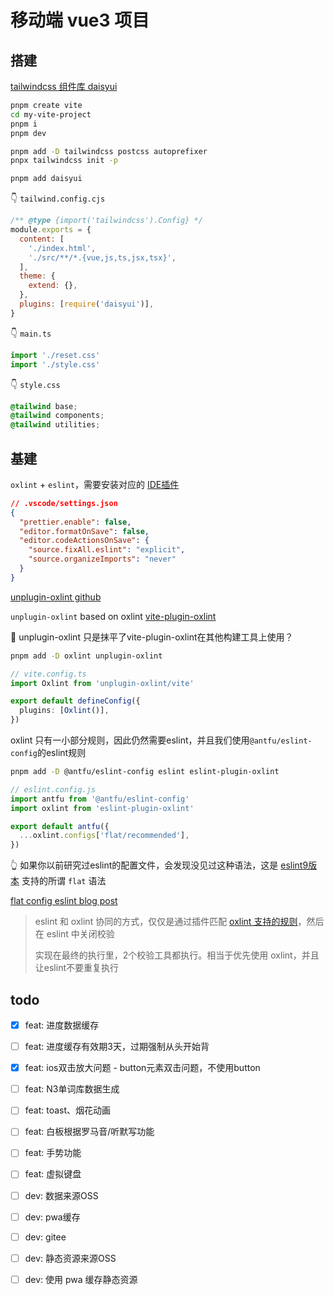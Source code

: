 # 移动端 vue3 项目

## 搭建

[tailwindcss 组件库 daisyui](https://daisyui.com/components/button/)

```bash
pnpm create vite
cd my-vite-project
pnpm i
pnpm dev

pnpm add -D tailwindcss postcss autoprefixer
pnpx tailwindcss init -p

pnpm add daisyui
```

👇 `tailwind.config.cjs`

```js
/** @type {import('tailwindcss').Config} */
module.exports = {
  content: [
    './index.html',
    './src/**/*.{vue,js,ts,jsx,tsx}',
  ],
  theme: {
    extend: {},
  },
  plugins: [require('daisyui')],
}
```

👇 `main.ts`

```ts
import './reset.css'
import './style.css'
```

👇 `style.css`

```css
@tailwind base;
@tailwind components;
@tailwind utilities;
```

## 基建

`oxlint` + `eslint`，需要安装对应的 [IDE插件](https://oxc.rs/docs/guide/usage/linter.html#vscode-extension)

```json
// .vscode/settings.json
{
  "prettier.enable": false,
  "editor.formatOnSave": false,
  "editor.codeActionsOnSave": {
    "source.fixAll.eslint": "explicit",
    "source.organizeImports": "never"
  }
}
```

[unplugin-oxlint github](https://github.com/tmg0/unplugin-oxlint)

`unplugin-oxlint` based on oxlint [vite-plugin-oxlint](https://github.com/52-entertainment/vite-plugin-oxlint)

🤔 unplugin-oxlint 只是抹平了vite-plugin-oxlint在其他构建工具上使用？

```bash
pnpm add -D oxlint unplugin-oxlint
```

```ts
// vite.config.ts
import Oxlint from 'unplugin-oxlint/vite'

export default defineConfig({
  plugins: [Oxlint()],
})
```

oxlint 只有一小部分规则，因此仍然需要eslint，并且我们使用`@antfu/eslint-config`的eslint规则

```bash
pnpm add -D @antfu/eslint-config eslint eslint-plugin-oxlint
```

```js
// eslint.config.js
import antfu from '@antfu/eslint-config'
import oxlint from 'eslint-plugin-oxlint'

export default antfu({
  ...oxlint.configs['flat/recommended'],
})
```

👆 如果你以前研究过eslint的配置文件，会发现没见过这种语法，这是 [eslint9版本](https://zh-hans.eslint.org/docs/latest/use/configure/configuration-files) 支持的所谓 `flat` 语法

[flat config eslint blog post](https://eslint.org/blog/2022/08/new-config-system-part-2/)

> eslint 和 oxlint 协同的方式，仅仅是通过插件匹配 [oxlint 支持的规则](https://oxc.rs/docs/guide/usage/linter/rules.html)，然后在 eslint 中关闭校验
>
> 实现在最终的执行里，2个校验工具都执行。相当于优先使用 oxlint，并且让eslint不要重复执行

## todo

- [x] feat: 进度数据缓存
- [ ] feat: 进度缓存有效期3天，过期强制从头开始背
- [x] feat: ios双击放大问题 - button元素双击问题，不使用button
- [ ] feat: N3单词库数据生成
- [ ] feat: toast、烟花动画
- [ ] feat: 白板根据罗马音/听默写功能
- [ ] feat: 手势功能
- [ ] feat: 虚拟键盘

- [ ] dev: 数据来源OSS
- [ ] dev: pwa缓存
- [ ] dev: gitee
- [ ] dev: 静态资源来源OSS
- [ ] dev: 使用 pwa 缓存静态资源
